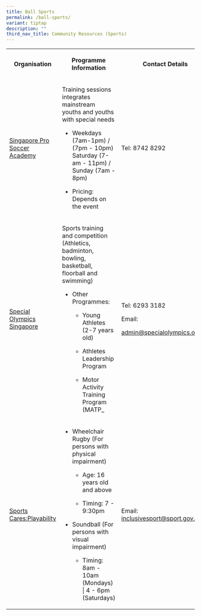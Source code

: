 ```yaml
---
title: Ball Sports
permalink: /ball-sports/
variant: tiptap
description: ""
third_nav_title: Community Resources (Sports)
---
```

<table style="minWidth: 75px">
<colgroup>
<col>
<col>
<col>
</colgroup>
<tbody>
<tr>
<th rowspan="1" colspan="1">
<p>Organisation</p>
</th>
<th rowspan="1" colspan="1">
<p>Programme Information</p>
</th>
<th rowspan="1" colspan="1">
<p>Contact Details</p>
</th>
</tr>
<tr>
<td rowspan="1" colspan="1">
<p><a href="https://sgprosoccer.business.site/" rel="noopener nofollow" target="_blank">Singapore Pro Soccer Academy</a>
</p>
</td>
<td rowspan="1" colspan="1">
<p>Training sessions integrates mainstream youths and youths with special
needs</p>
<ul data-tight="true" class="tight">
<li>
<p>Weekdays (7am-1pm) / (7pm - 10pm) Saturday (7-am - 11pm) / Sunday (7am
- 8pm)</p>
</li>
<li>
<p>Pricing: Depends on the event</p>
</li>
</ul>
</td>
<td rowspan="1" colspan="1">
<p>Tel: 8742 8292</p>
</td>
</tr>
<tr>
<td rowspan="1" colspan="1">
<p><a href="https://www.specialolympics.org.sg/" rel="noopener nofollow" target="_blank">Special Olympics Singapore</a>
</p>
</td>
<td rowspan="1" colspan="1">
<p>Sports training and competition (Athletics, badminton, bowling, basketball,
floorball and swimming)</p>
<p></p>
<ul data-tight="true" class="tight">
<li>
<p>Other Programmes:</p>
<ul data-tight="true" class="tight">
<li>
<p>Young Athletes (2-7 years old)</p>
</li>
<li>
<p>Athletes Leadership Program</p>
</li>
<li>
<p>Motor Activity Training Program (MATP_</p>
</li>
</ul>
</li>
</ul>
</td>
<td rowspan="1" colspan="1">
<p>Tel: 6293 3182</p>
<p></p>
<p>Email:</p>
<p><a href="mailto:admin@specialolympics.org.sg" rel="noopener noreferrer nofollow" target="_blank">admin@specialolympics.org.sg</a>
</p>
<p></p>
</td>
</tr>
<tr>
<td rowspan="1" colspan="1">
<p><a href="https://sportcares.sportsingapore.gov.sg/persons-with-disabilities/ongoing-programmes/" rel="noopener nofollow" target="_blank">Sports Cares:Playability</a>
</p>
</td>
<td rowspan="1" colspan="1">
<ul data-tight="true" class="tight">
<li>
<p>Wheelchair Rugby (For persons with physical impairment)</p>
<ul data-tight="true" class="tight">
<li>
<p>Age: 16 years old and above</p>
</li>
<li>
<p>Timing: 7 - 9:30pm</p>
</li>
</ul>
</li>
<li>
<p>Soundball (For persons with visual impairment)</p>
<ul data-tight="true" class="tight">
<li>
<p>Timing: 8am - 10am (Mondays) | 4 - 6pm (Saturdays)</p>
</li>
</ul>
</li>
</ul>
</td>
<td rowspan="1" colspan="1">
<p>Email: <a href="mailto:inclusivesport@sport.gov.sg" rel="noopener noreferrer nofollow" target="_blank">inclusivesport@sport.gov.sg</a>
</p>
<p></p>
</td>
</tr>
</tbody>
</table>
<p></p>